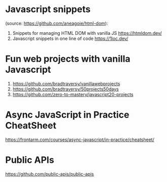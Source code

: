 # Javascript snippets 

(source: https://github.com/aneagoie/html-dom):
1. Snippets for managing HTML DOM with vanilla JS https://htmldom.dev/
2. Javascript snippets in one line of code https://1loc.dev/
    
# Fun web projects with vanilla Javascript
1. https://github.com/bradtraversy/vanillawebprojects
2. https://github.com/bradtraversy/50projects50days
3. https://github.com/zero-to-mastery/javascript20-projects

# Async JavaScript in Practice CheatSheet
https://frontarm.com/courses/async-javascript/in-practice/cheatsheet/

# Public APIs
https://github.com/public-apis/public-apis
